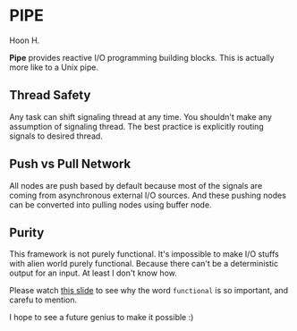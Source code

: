 PIPE
====
Hoon H.




**Pipe** provides reactive I/O programming building blocks.
This is actually more like to a Unix pipe.








Thread Safety 
-------------
Any task can shift signaling thread at any time. You shouldn't make any 
assumption of signaling thread. The best practice is explicitly routing 
signals to desired thread.



Push vs Pull Network
--------------------
All nodes are push based by default because most of the signals are 
coming from asynchronous external I/O sources. And these
pushing nodes can be converted into pulling nodes using buffer node.








Purity
----------------
This framework is not purely functional. It's impossible to make I/O 
stuffs with alien world purely functional. Because there can't be a 
deterministic output for an input. At least I don't know how.

Please watch [this slide](http://www.slideshare.net/borgesleonardo/functional-reactive-programming-compositional-event-systems)
to see why the word `functional` is so important, and carefu to mention.

I hope to see a future genius to make it possible :)

